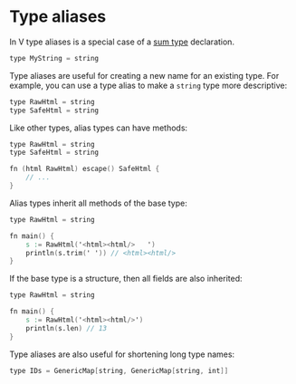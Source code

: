 # Type aliases

In V type aliases is a special case of a [sum type](./sum-types) declaration.

```v
type MyString = string
```

Type aliases are useful for creating a new name for an existing type.
For example, you can use a type alias to make a `string` type more descriptive:

```v
type RawHtml = string
type SafeHtml = string
```

Like other types, alias types can have methods:

```v
type RawHtml = string
type SafeHtml = string

fn (html RawHtml) escape() SafeHtml {
	// ...
}
```

Alias types inherit all methods of the base type:

```v play
type RawHtml = string

fn main() {
	s := RawHtml('<html><html/>   ')
	println(s.trim(' ')) // <html><html/>
}
```

If the base type is a structure, then all fields are also inherited:

```v play
type RawHtml = string

fn main() {
    s := RawHtml('<html><html/>')
    println(s.len) // 13
}
```

Type aliases are also useful for shortening long type names:

```v
type IDs = GenericMap[string, GenericMap[string, int]]
```
